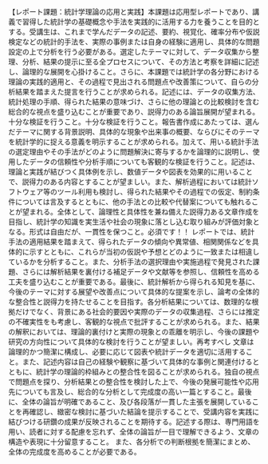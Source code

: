 【レポート課題：統計学理論の応用と実践】本課題は応用型レポートであり、講義で習得した統計学の基礎概念や手法を実践的に活用する力を養うことを目的とする。受講生は、これまで学んだデータの記述、要約、視覚化、確率分布や仮説検定などの統計的手法を、実際の事例または自身の経験に適用し、具体的な問題設定の上で分析を行う必要がある。選定したテーマに対して、データ収集から整理、分析、結果の提示に至る全プロセスについて、その方法と考察を詳細に記述し、論理的な展開を心掛けること。さらに、本課題では統計学の各分野における理論の実践的適用と、その過程で見出される問題点や改善策について、自らの分析結果を踏まえた提言を行うことが求められる。記述には、データの収集方法、統計処理の手順、得られた結果の意味づけ、さらに他の理論との比較検討を含む総合的な視点を盛り込むことが重要であり、説得力のある論旨展開が望まれる。十分な検証を行うこと。十分な検証を行うこと。報告書作成にあたっては、選んだテーマに関する背景説明、具体的な現象や出来事の概要、ならびにそのテーマを統計学的に捉える意義を明示することが求められる。加えて、用いる統計手法の選定理由やその手法がどのように問題解決に寄与するかを論理的に説明し、使用したデータの信頼性や分析手順についても客観的な検証を行うこと。記述は、理論と実践が結びつく具体例を示し、数値データや図表を効果的に用いることで、説得力のある内容とすることが望ましい。また、解析過程においては統計ソフトウェア等のツール利用も検討し、得られた結果やその過程での仮定、制約条件については言及するとともに、他の手法との比較や代替案についても触れることが望まれる。全体として、論理性と具体性を兼ね備えた説得力ある文章作成を目指し、統計学の知識を実生活や社会の現象に落とし込む取り組みが評価対象となる。形式は自由だが、一貫性を保つこと。必須です！！
レポートでは、統計手法の適用結果を踏まえて、得られたデータの傾向や異常値、相関関係などを具体的に示すとともに、これらが当初の仮説や予想とどのように一致または相違しているかを分析すること。また、分析手法の選択理由や実施過程で発見された課題、さらには解析結果を裏付ける補足データや文献等を参照し、信頼性を高める工夫を盛り込むことが重要である。最後に、統計解析から得られる知見を基に、今後のテーマに対する展望や改善点について具体的な提案を示し、論考の全体的な整合性と説得力を持たせることを目指す。各分析結果については、数理的な根拠だけでなく、背景にある社会的要因や実際のデータの収集過程、さらには推定の不確実性をも考慮し、客観的な視点で批評することが求められる。また、結果の解釈においては、理論的裏付けと実際の現象との乖離を明示し、今後の課題や研究の方向性について具体的な検討を行うことが望ましい。再考すべし
文章は論理的かつ簡潔に構成し、必要に応じて図表や統計データを適切に活用すること。また、記述内容は自己の経験や観察に基づいて具体的な事例と関連付けるとともに、統計学の理論的枠組みとの整合性を図ることが求められる。独自の視点で問題点を探り、分析結果との整合性を検討した上で、今後の発展可能性や応用先についても言及し、総合的な分析として完成度の高い一篇とすること。最後に、全体の論旨が明確であること、及び各段落が一貫した主張を展開していることを再確認し、緻密な検討に基づいた結論を提示することで、受講内容を実践に結びつける研鑽の成果が反映されることを期待する。記述する際は、専門用語を用い、読者に対する配慮を忘れず、全体の論旨が一目で理解できるよう、文章の構造や表現に十分留意すること。 また、各分析での判断根拠を簡潔にまとめ、全体の完成度を高めることが必要である。